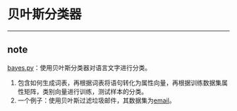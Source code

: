 # 贝叶斯分类器
----------------

## note
[bayes.py](bayes.py)：使用贝叶斯分类器对语言文字进行分类。 
1. 包含如何生成词表，再根据词表将语句转化为属性向量，再根据训练数据集属性矩阵，类别向量进行训练，测试样本的分类。
2. 一个例子：使用贝叶斯过滤垃圾邮件，其数据集为[email](email)。